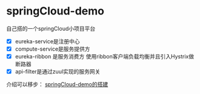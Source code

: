 # springCloud-demo

自己搭的一个springCloud小项目平台

- [x] eureka-service是注册中心 
- [x] compute-service是服务提供方
- [x] eureka-ribbon 是服务消费方 使用ribbon客户端负载均衡并且引入Hystrix做断路器
- [x] api-filter是通过zuul实现的服务网关

介绍可以移步：
[springCloud-demo的搭建](http://touch28.github.io/2016/08/26/springCloud%E6%90%AD%E5%BB%BA/)

